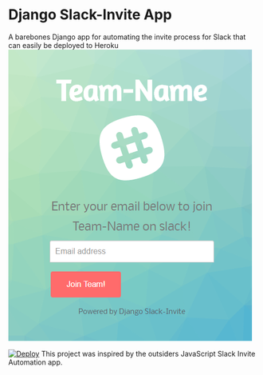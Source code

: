 
# Django Slack-Invite App
A barebones Django app for automating the invite process for Slack that can easily be deployed to Heroku
![Invite Page](./screenshots/invite-page.png)

[![Deploy](https://www.herokucdn.com/deploy/button.svg)](https://heroku.com/deploy)
This project was inspired by the outsiders JavaScript Slack Invite Automation app.


